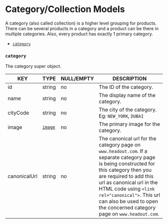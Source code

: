 # Category/Collection Models

A category (also called collection) is a higher level grouping for products. There can be several products in a category and a product can be there in multiple categories. Also, every product has exactly 1 primary category.

* [`category`](#category)

### `category`

The category super object.

KEY | TYPE | NULL/EMPTY | DESCRIPTION
--- | --- | --- | ---
id | string | no | The ID of the category.
name | string | no | The display name of the category.
cityCode | string | no | The city of the category. Eg: `NEW_YORK`, `DUBAI`
image | [`image`](../common-models.md#image) | no | The primary image for the category.
canonicalUrl | string | no | The canonical url for the category page on `www.headout.com`. If a separate category page is being constructed for this category then you are required to add this url as canonical url in the HTML code using `<link rel="canonical">`. This url can also be used to open the concerned category page on `www.headout.com`.
